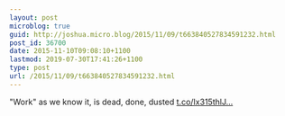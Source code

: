 ```yaml
---
layout: post
microblog: true
guid: http://joshua.micro.blog/2015/11/09/t663840527834591232.html
post_id: 36700
date: 2015-11-10T09:08:10+1100
lastmod: 2019-07-30T17:41:26+1100
type: post
url: /2015/11/09/t663840527834591232.html
---
```

"Work" as we know it, is dead, done, dusted [t.co/Ix315thlJ...](https://t.co/Ix315thlJM)
